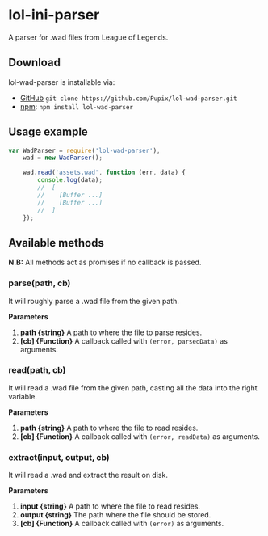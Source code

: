 # lol-ini-parser
A parser for .wad files from League of Legends.

## Download
lol-wad-parser is installable via:

- [GitHub](https://github.com/Pupix/lol-wad-parser) `git clone https://github.com/Pupix/lol-wad-parser.git`
- [npm](https://www.npmjs.com/): `npm install lol-wad-parser`

## Usage example

```js
var WadParser = require('lol-wad-parser'),
    wad = new WadParser();

    wad.read('assets.wad', function (err, data) {
        console.log(data);
        //  [
        //    [Buffer ...]
        //    [Buffer ...]
        //  ]
    });

```

## Available methods

**N.B:** All methods act as promises if no callback is passed.

### parse(path, cb)

It will roughly parse a .wad file from the given path.

**Parameters**

1. **path {string}** A path to where the file to parse resides.
2. **[cb] {Function}** A callback called with `(error, parsedData)` as arguments.

### read(path, cb)

It will read a .wad file from the given path, casting all the data into the right variable.

**Parameters**

1. **path {string}** A path to where the file to read resides.
2. **[cb] {Function}** A callback called with `(error, readData)` as arguments.

### extract(input, output, cb)

It will read a .wad and extract the result on disk.

**Parameters**

1. **input {string}** A path to where the file to read resides.
2. **output {string}** The path where the file should be stored.
3. **[cb] {Function}** A callback called with `(error)` as arguments.
